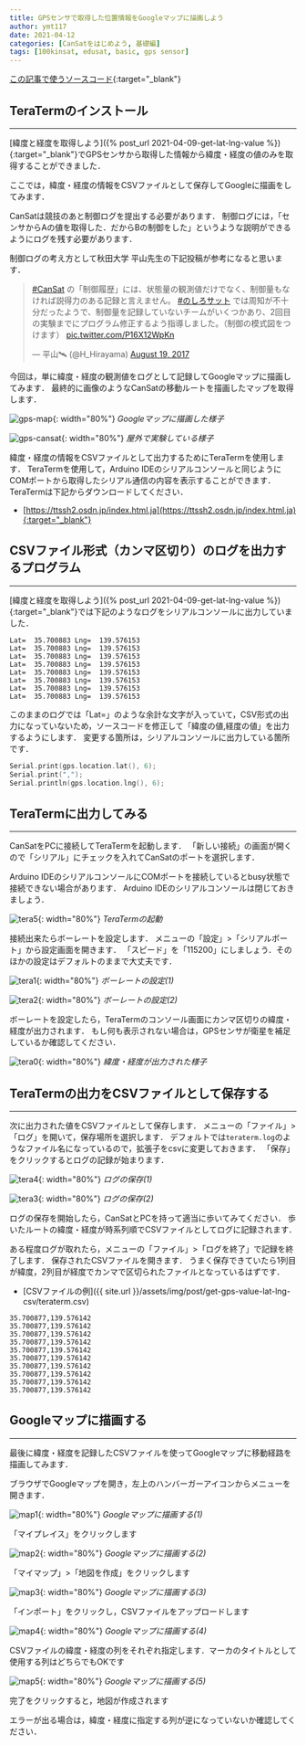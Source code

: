 ```yaml
---
title: GPSセンサで取得した位置情報をGoogleマップに描画しよう
author: ymt117
date: 2021-04-12
categories: [CanSatをはじめよう, 基礎編]
tags: [100kinsat, edusat, basic, gps sensor]
---
```


<i class="{{ site.data.post.file }}"></i>
[この記事で使うソースコード](https://github.com/100kinsat/100kinsat_ver_3_4_code/blob/main/100kinsat_gps_lat_lng_csv){:target="_blank"}

## TeraTermのインストール
---

[緯度と経度を取得しよう]({% post_url 2021-04-09-get-lat-lng-value %}){:target="_blank"}でGPSセンサから取得した情報から緯度・経度の値のみを取得することができました．

ここでは，緯度・経度の情報をCSVファイルとして保存してGoogleに描画をしてみます．

CanSatは競技のあと制御ログを提出する必要があります．
制御ログには，「センサからAの値を取得した．だからBの制御をした」というような説明ができるようにログを残す必要があります．

制御ログの考え方として秋田大学 平山先生の下記投稿が参考になると思います．

<blockquote class="twitter-tweet"><p lang="ja" dir="ltr"><a href="https://twitter.com/hashtag/CanSat?src=hash&amp;ref_src=twsrc%5Etfw">#CanSat</a> の「制御履歴」には、状態量の観測値だけでなく、制御量もなければ説得力のある記録と言えません。 <a href="https://twitter.com/hashtag/%E3%81%AE%E3%81%97%E3%82%8D%E3%82%B5%E3%83%83%E3%83%88?src=hash&amp;ref_src=twsrc%5Etfw">#のしろサット</a> では周知が不十分だったようで、制御量を記録していないチームがいくつかあり、2回目の実験までにプログラム修正するよう指導しました。（制御の模式図をつけます） <a href="https://t.co/P16X12WpKn">pic.twitter.com/P16X12WpKn</a></p>&mdash; 平山🛰 (@H_Hirayama) <a href="https://twitter.com/H_Hirayama/status/898943241432702976?ref_src=twsrc%5Etfw">August 19, 2017</a></blockquote> <script async src="https://platform.twitter.com/widgets.js" charset="utf-8"></script>

今回は，単に緯度・経度の観測値をログとして記録してGoogleマップに描画してみます．
最終的に画像のようなCanSatの移動ルートを描画したマップを取得します．

![gps-map](/assets/img/post/get-gps-value-lat-lng-csv/gps_map.png){: width="80%"}
_Googleマップに描画した様子_

![gps-cansat](/assets/img/post/get-gps-value-lat-lng-csv/gps_cansat.jpg){: width="80%"}
_屋外で実験している様子_

緯度・経度の情報をCSVファイルとして出力するためにTeraTermを使用します．
TeraTermを使用して，Arduino IDEのシリアルコンソールと同じようにCOMポートから取得したシリアル通信の内容を表示することができます．
TeraTermは下記からダウンロードしてください．

- [https://ttssh2.osdn.jp/index.html.ja](https://ttssh2.osdn.jp/index.html.ja){:target="_blank"}

## CSVファイル形式（カンマ区切り）のログを出力するプログラム
---

[緯度と経度を取得しよう]({% post_url 2021-04-09-get-lat-lng-value %}){:target="_blank"}では下記のようなログをシリアルコンソールに出力していました．

```
Lat=  35.700883 Lng=  139.576153
Lat=  35.700883 Lng=  139.576153
Lat=  35.700883 Lng=  139.576153
Lat=  35.700883 Lng=  139.576153
Lat=  35.700883 Lng=  139.576153
Lat=  35.700883 Lng=  139.576153
Lat=  35.700883 Lng=  139.576153
Lat=  35.700883 Lng=  139.576153
```

このままのログでは「Lat=」のような余計な文字が入っていて，CSV形式の出力になっていないため，ソースコードを修正して「緯度の値,経度の値」を出力するようにします．
変更する箇所は，シリアルコンソールに出力している箇所です．

```cpp
Serial.print(gps.location.lat(), 6);
Serial.print(",");
Serial.println(gps.location.lng(), 6);
```

## TeraTermに出力してみる
---

CanSatをPCに接続してTeraTermを起動します．
「新しい接続」の画面が開くので「シリアル」にチェックを入れてCanSatのポートを選択します．

Arduino IDEのシリアルコンソールにCOMポートを接続しているとbusy状態で接続できない場合があります．
Arduino IDEのシリアルコンソールは閉じておきましょう．

![tera5](/assets/img/post/get-gps-value-lat-lng-csv/gps_teraterm_config5.png){: width="80%"}
_TeraTermの起動_

接続出来たらボーレートを設定します．
メニューの「設定」>「シリアルポート」から設定画面を開きます．
「スピード」を「115200」にしましょう．そのほかの設定はデフォルトのままで大丈夫です．

![tera1](/assets/img/post/get-gps-value-lat-lng-csv/gps_teraterm_config1.png){: width="80%"}
_ボーレートの設定(1)_

![tera2](/assets/img/post/get-gps-value-lat-lng-csv/gps_teraterm_config2.png){: width="80%"}
_ボーレートの設定(2)_

ボーレートを設定したら，TeraTermのコンソール画面にカンマ区切りの緯度・経度が出力されます．
もし何も表示されない場合は，GPSセンサが衛星を補足しているか確認してください．

![tera0](/assets/img/post/get-gps-value-lat-lng-csv/gps_teraterm.png){: width="80%"}
_緯度・経度が出力された様子_

## TeraTermの出力をCSVファイルとして保存する
---

次に出力された値をCSVファイルとして保存します．
メニューの「ファイル」>「ログ」を開いて，保存場所を選択します．
デフォルトでは`teraterm.log`のようなファイル名になっているので，拡張子をcsvに変更しておきます．
「保存」をクリックするとログの記録が始まります．

![tera4](/assets/img/post/get-gps-value-lat-lng-csv/gps_teraterm_config4.png){: width="80%"}
_ログの保存(1)_

![tera3](/assets/img/post/get-gps-value-lat-lng-csv/gps_teraterm_config3.png){: width="80%"}
_ログの保存(2)_

ログの保存を開始したら，CanSatとPCを持って適当に歩いてみてください．
歩いたルートの緯度・経度が時系列順でCSVファイルとしてログに記録されます．

ある程度ログが取れたら，メニューの「ファイル」>「ログを終了」で記録を終了します．
保存されたCSVファイルを開きます．
うまく保存できていたら1列目が緯度，2列目が経度でカンマで区切られたファイルとなっているはずです．

- [CSVファイルの例]({{ site.url }}/assets/img/post/get-gps-value-lat-lng-csv/teraterm.csv)

```
35.700877,139.576142
35.700877,139.576142
35.700877,139.576142
35.700877,139.576142
35.700877,139.576142
35.700877,139.576142
35.700877,139.576142
35.700877,139.576142
35.700877,139.576142
35.700877,139.576142
```

## Googleマップに描画する
---

最後に緯度・経度を記録したCSVファイルを使ってGoogleマップに移動経路を描画してみます．

ブラウザでGoogleマップを開き，左上のハンバーガーアイコンからメニューを開きます．

![map1](/assets/img/post/get-gps-value-lat-lng-csv/gps_map1.png){: width="80%"}
_Googleマップに描画する(1)_

「マイプレイス」をクリックします

![map2](/assets/img/post/get-gps-value-lat-lng-csv/gps_map2.png){: width="80%"}
_Googleマップに描画する(2)_

「マイマップ」>「地図を作成」をクリックします

![map3](/assets/img/post/get-gps-value-lat-lng-csv/gps_map3.png){: width="80%"}
_Googleマップに描画する(3)_

「インポート」をクリックし，CSVファイルをアップロードします

![map4](/assets/img/post/get-gps-value-lat-lng-csv/gps_map4.png){: width="80%"}
_Googleマップに描画する(4)_

CSVファイルの緯度・経度の列をそれぞれ指定します．マーカのタイトルとして使用する列はどちらでもOKです

![map5](/assets/img/post/get-gps-value-lat-lng-csv/gps_map5.png){: width="80%"}
_Googleマップに描画する(5)_

完了をクリックすると，地図が作成されます

エラーが出る場合は，緯度・経度に指定する列が逆になっていないか確認してください．

